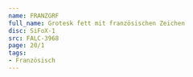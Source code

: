 ```yaml
---
name: FRANZGRF
full_name: Grotesk fett mit französischen Zeichen
disc: SiFoX-1
src: FALC-3968
page: 20/1
tags:
- Französisch
---
```

